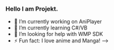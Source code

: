### Hello I am Projekt.

- 🔭 I’m currently working on AniPlayer
- 🌱 I’m currently learning C#/VB
- 🤔 I’m looking for help with WMP SDK
- ⚡ Fun fact: I love anime and Manga!
-->
